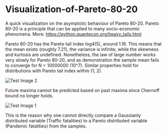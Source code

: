 # Visualization-of-Pareto-80-20
A quick visualization on the asymptotic behaviour of Pareto 80-20. Pareto 80-20 is a principle that can be applied to many socio-economic phenomena. More: https://python.quantecon.org/heavy_tails.html

Pareto 80-20 has the Pareto tail index log4(5), around 1.16. This means that the mean exists (roughly 7.21), the variance is infinite, while the skewness and kurtosis are undefined. Nonetheless, the law of large number works very slowly for Pareto 80-20, and as demonstration the sample mean fails to converge for N = 10000000 (10^7). Similar properties hold for distributions with Pareto tail index within (1; 2).

![Test Image 2](https://github.com/fallintoplace/Visualizing-Pareto-80-20/blob/master/sample_mean.gif)

Future maxima cannot be predicted based on past maxima since Chernoff bound no longer holds.

![Test Image 1](https://github.com/fallintoplace/Visualizing-Pareto-80-20/blob/master/samples_generated.gif)

This is the reason why one cannot directly compare a Gaussianly distributed variable (Traffic fatalities) to a Pareto distributed variable (Pandemic fatalities) from the samples.
